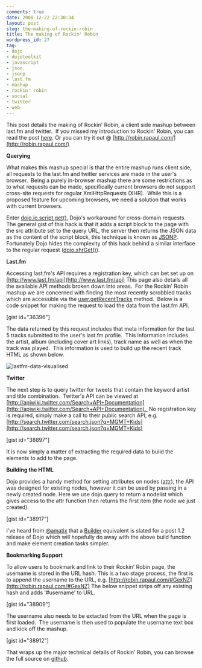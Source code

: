 ```yaml
---
comments: true
date: 2008-12-22 22:30:34
layout: post
slug: the-making-of-rockin-robin
title: The making of Rockin' Robin
wordpress_id: 27
tag:
- dojo
- dojotoolkit
- javascript
- json
- jsonp
- last.fm
- mashup
- rockin' robin
- social
- twitter
- web
---
```


This post details the making of Rockin' Robin, a client side mashup between last.fm and twitter.  If you missed my introduction to Rockin' Robin, you can read the post [here](http://www.rapaul.com/2008/11/11/rockin-robin/). Or you can try it out @ [http://robin.rapaul.com/](http://robin.rapaul.com/)

**Querying**

What makes this mashup special is that the entire mashup runs client side, all requests to the last.fm and twitter services are made in the user's browser.  Being a purely in-browser mashup there are some restrictions as to what requests can be made, specifically current browsers do not support cross-site requests for regular XmlHttpRequests (XHR).  While this is a proposed feature for upcoming browsers, we need a solution that works with current browsers.

Enter [dojo.io.script.get()](http://api.dojotoolkit.org/jsdoc/dojo/1.2/dojo.io.script.get), Dojo's workaround for cross-domain requests.  The general gist of this hack is that it adds a script block to the page with the src attribute set to the query URL, the server then returns the JSON data as the content of the script block, this technique is known as [JSONP](http://en.wikipedia.org/wiki/JSONP#JSONP).  Fortunately Dojo hides the complexity of this hack behind a similar interface to the regular request ([dojo.xhrGet()](http://api.dojotoolkit.org/jsdoc/dojo/1.2/dojo.xhrGet)).

**Last.fm**

Accessing last.fm's API requires a registration key, which can bet set up on [http://www.last.fm/api](http://www.last.fm/api) This page also details all the available API methods broken down into areas.  For the Rockin' Robin mashup we are concerned with finding the most recently scrobbled tracks which are accessible via the [user.getRecentTracks](http://www.last.fm/api/show?service=278) method.  Below is a code snippet for making the request to load the data from the last.fm API.

[gist id="36396"]

The data returned by this request includes that meta information for the last 5 tracks submitted to the user's last.fm profile.  This information includes the artist, album (including cover art links), track name as well as when the track was played.  This information is used to build up the recent track HTML as shown below.


![lastfm-data-visualised](http://www.rapaul.com/wp-content/uploads/2008/12/lastfm-data-visualised.png)


**Twitter**

The next step is to query twitter for tweets that contain the keyword artist and title combination.  Twitter's API can be viewed at [http://apiwiki.twitter.com/Search+API+Documentation](http://apiwiki.twitter.com/Search+API+Documentation).  No registration key is required, simply make a call to their public search API, e.g.  [http://search.twitter.com/search.json?q=MGMT+Kids](http://search.twitter.com/search.json?q=MGMT+Kids)

[gist id="38897"]

It is now simply a matter of extracting the required data to build the elements to add to the page.

**Building the HTML**

Dojo provides a handy method for setting attributes on nodes ([attr](http://api.dojotoolkit.org/jsdoc/dojo/1.2/dojo.NodeList.attr)), the API was designed for existing nodes, however it can be used by passing in a newly created node. Here we use dojo.query to return a nodelist which gives access to the attr function then returns the first item (the node we just created).

[gist id="38917"]

I've heard from [@amatix](http://twitter.com/amatix) that a [Builder](http://github.com/madrobby/scriptaculous/wikis/builder) equivalent is slated for a post 1.2 release of Dojo which will hopefully do away with the above build function and make element creation tasks simpler.

**Bookmarking Support**

To allow users to bookmark and link to their Rockin' Robin page, the username is stored in the URL hash. This is a two stage process, the first is to append the username to the URL, e.g. [http://robin.rapaul.com/#GexNZ](http://robin.rapaul.com/#GexNZ) The below snippet strips off any existing hash and adds '#username' to URL.

[gist id="38909"]

The username also needs to be extacted from the URL when the page is first loaded.  The username is then used to populate the username text box and kick off the mashup.

[gist id="38912"]

That wraps up the major technical details of Rockin' Robin, you can browse the full source on [github](http://github.com/rapaul/rockinrobin/tree/master).
